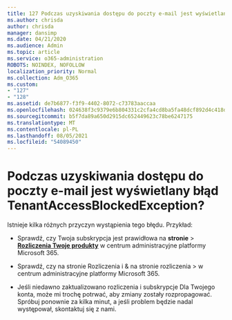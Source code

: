 ```yaml
---
title: 127 Podczas uzyskiwania dostępu do poczty e-mail jest wyświetlany błąd TenantAccessBlockedException?
ms.author: chrisda
author: chrisda
manager: dansimp
ms.date: 04/21/2020
ms.audience: Admin
ms.topic: article
ms.service: o365-administration
ROBOTS: NOINDEX, NOFOLLOW
localization_priority: Normal
ms.collection: Adm_O365
ms.custom:
- "127"
- "128"
ms.assetid: de7b6877-f3f9-4402-8072-c73783aaccaa
ms.openlocfilehash: 024638f3c9379e6b804331c2cfa4cd8ba5fa48dcf892d4c418db0ff9a0206b3b
ms.sourcegitcommit: b5f7da89a650d2915dc652449623c78be6247175
ms.translationtype: MT
ms.contentlocale: pl-PL
ms.lasthandoff: 08/05/2021
ms.locfileid: "54089450"
---
```

# <a name="getting-a-tenantaccessblockedexception-error-when-accessing-email"></a>Podczas uzyskiwania dostępu do poczty e-mail jest wyświetlany błąd TenantAccessBlockedException?

Istnieje kilka różnych przyczyn wystąpienia tego błędu. Przykład:

- Sprawdź, czy Twoja subskrypcja jest prawidłowa na **stronie** \> **[Rozliczenia Twoje produkty](https://portal.office.com/adminportal/home#/subscriptions)** w centrum administracyjne platformy Microsoft 365.

- Sprawdź, czy na stronie  Rozliczenia i & na stronie rozliczenia \> **[](https://portal.office.com/adminportal/home#/billoverview)** w centrum administracyjne platformy Microsoft 365.

- Jeśli niedawno zaktualizowano rozliczenia i subskrypcje Dla Twojego konta, może mi trochę potrwać, aby zmiany zostały rozpropagować. Spróbuj ponownie za kilka minut, a jeśli problem będzie nadal występował, skontaktuj się z nami.
